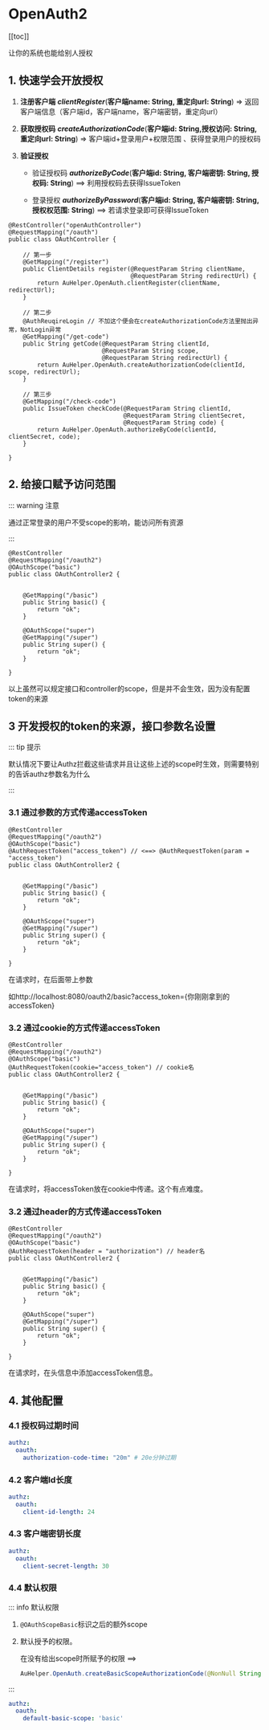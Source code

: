 # OpenAuth2
[[toc]]

让你的系统也能给别人授权



## 1. 快速学会开放授权

1. **注册客户端** ***clientRegister***(**客户端name: String, 重定向url: String**) => 返回客户端信息（客户端id，客户端name，客户端密钥，重定向url）

2. **获取授权码** ***createAuthorizationCode***(**客户端id: String,授权访问: String, 重定向url: String**) => 客户端id+登录用户+权限范围 、获得登录用户的授权码

3. **验证授权**

   - 验证授权码 ***authorizeByCode***(**客户端id: String, 客户端密钥: String, 授权码: String**) ==> 利用授权码去获得IssueToken

   - 登录授权 ***authorizeByPassword***(**客户端id: String, 客户端密钥: String, 授权权范围: String**) ==> 若请求登录即可获得IssueToken



```java{9,18,26}
@RestController("openAuthController")
@RequestMapping("/oauth")
public class OAuthController {

    // 第一步
    @GetMapping("/register")
    public ClientDetails register(@RequestParam String clientName, 
                                  @RequestParam String redirectUrl) {
        return AuHelper.OpenAuth.clientRegister(clientName, redirectUrl);
    }

    // 第二步
    @AuthReuqireLogin // 不加这个便会在createAuthorizationCode方法里抛出异常，NotLogin异常
    @GetMapping("/get-code")
    public String getCode(@RequestParam String clientId, 
                          @RequestParam String scope, 
                          @RequestParam String redirectUrl) {
        return AuHelper.OpenAuth.createAuthorizationCode(clientId, scope, redirectUrl);
    }

    // 第三步
    @GetMapping("/check-code")
    public IssueToken checkCode(@RequestParam String clientId, 
                                @RequestParam String clientSecret, 
                                @RequestParam String code) {
        return AuHelper.OpenAuth.authorizeByCode(clientId, clientSecret, code);
    }
  
}
```



## 2. 给接口赋予访问范围

::: warning 注意

通过正常登录的用户不受scope的影响，能访问所有资源

:::

```java{3,12}
@RestController
@RequestMapping("/oauth2")
@OAuthScope("basic")
public class OAuthController2 {

   
    @GetMapping("/basic")
    public String basic() {
        return "ok";
    }
  
    @OAuthScope("super")
    @GetMapping("/super")
    public String super() {
        return "ok";
    }
  
}
```

以上虽然可以规定接口和controller的scope，但是并不会生效，因为没有配置token的来源



## 3 开发授权的token的来源，接口参数名设置

::: tip 提示

默认情况下要让Authz拦截这些请求并且让这些上述的scope时生效，则需要特别的告诉authz参数名为什么

:::

### 3.1 通过参数的方式传递accessToken

```java{3,4,13}
@RestController
@RequestMapping("/oauth2")
@OAuthScope("basic")
@AuthRequestToken("access_token") // <==> @AuthRequestToken(param = "access_token")
public class OAuthController2 { 

   
    @GetMapping("/basic")
    public String basic() {
        return "ok";
    }
  
    @OAuthScope("super")
    @GetMapping("/super")
    public String super() {
        return "ok";
    }
  
}
```

在请求时，在后面带上参数

如http://localhost:8080/oauth2/basic?access_token={你刚刚拿到的accessToken}

### 3.2 通过cookie的方式传递accessToken

```java{3,4,13}
@RestController
@RequestMapping("/oauth2")
@OAuthScope("basic")
@AuthRequestToken(cookie="access_token") // cookie名
public class OAuthController2 { 

   
    @GetMapping("/basic")
    public String basic() {
        return "ok";
    }
  
    @OAuthScope("super")
    @GetMapping("/super")
    public String super() {
        return "ok";
    }
  
}
```

在请求时，将accessToken放在cookie中传递。这个有点难度。

### 3.2 通过header的方式传递accessToken

```java{3,4,13}
@RestController
@RequestMapping("/oauth2")
@OAuthScope("basic")
@AuthRequestToken(header = "authorization") // header名
public class OAuthController2 { 

   
    @GetMapping("/basic")
    public String basic() {
        return "ok";
    }
  
    @OAuthScope("super")
    @GetMapping("/super")
    public String super() {
        return "ok";
    }
  
}
```

在请求时，在头信息中添加accessToken信息。

## 4. 其他配置

### 4.1 授权码过期时间

```yaml
authz:
  oauth:
    authorization-code-time: "20m" # 20e分钟过期
```



### 4.2 客户端Id长度

```yaml
authz:
  oauth:
    client-id-length: 24
```



### 4.3 客户端密钥长度

```yaml
authz:
  oauth:
    client-secret-length: 30
```



### 4.4 默认权限

::: info 默认权限

1. `@OAuthScopeBasic`标识之后的额外scope 

2. 默认授予的权限。

   在没有给出scope时所赋予的权限 ==>

   ```java
   AuHelper.OpenAuth.createBasicScopeAuthorizationCode(@NonNull String clientId,@NonNull String redirectUrl)
   ```

:::

```yaml
authz:
  oauth:
    default-basic-scope: 'basic'
```


